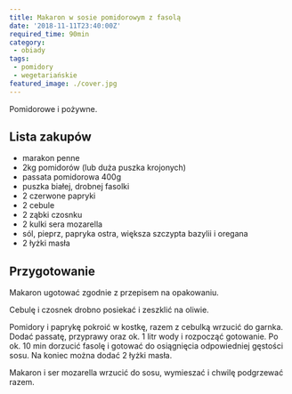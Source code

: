 ```yaml
---
title: Makaron w sosie pomidorowym z fasolą
date: '2018-11-11T23:40:00Z'
required_time: 90min
category: 
 - obiady
tags:
 - pomidory
 - wegetariańskie
featured_image: ./cover.jpg
---
```


Pomidorowe i pożywne.

<!---- splitter ---->

## Lista zakupów

 - marakon penne
 - 2kg pomidorów (lub duża puszka krojonych)
 - passata pomidorowa 400g
 - puszka białej, drobnej fasolki
 - 2 czerwone papryki
 - 2 cebule
 - 2 ząbki czosnku
 - 2 kulki sera mozarella
 - sól, pieprz, papryka ostra, większa szczypta bazylii i oregana
 - 2 łyżki masła

<!---- splitter ---->

## Przygotowanie

Makaron ugotować zgodnie z przepisem na opakowaniu.

Cebulę i czosnek drobno posiekać i zeszklić na oliwie.

Pomidory i paprykę pokroić w kostkę, razem z cebulką wrzucić do garnka. Dodać passatę, przyprawy oraz ok. 1 litr wody i rozpocząć gotowanie. Po ok. 10 min dorzucić fasolę
i gotować  do osiągnięcia odpowiedniej gęstości sosu. Na koniec można dodać 2 łyżki masła.

Makaron i ser mozarella wrzucić do sosu, wymieszać i chwilę podgrzewać razem.
